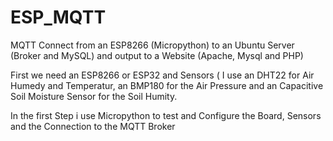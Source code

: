 # ESP_MQTT
MQTT Connect from an ESP8266 (Micropython) to an Ubuntu Server (Broker and MySQL) and output to a Website (Apache, Mysql and PHP)

First we need an ESP8266 or ESP32 and Sensors ( I use an DHT22 for Air Humedy and Temperatur, an BMP180 for the Air Pressure and an Capacitive Soil Moisture Sensor for the Soil Humity.

In the first Step i use Micropython to test and Configure the Board, Sensors and the Connection to the MQTT Broker

